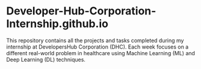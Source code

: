 # Developer-Hub-Corporation-Internship.github.io
This repository contains all the projects and tasks completed during my internship at DevelopersHub Corporation (DHC). Each week focuses on a different real-world problem in healthcare using Machine Learning (ML) and Deep Learning (DL) techniques.
